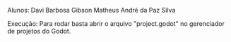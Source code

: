 Alunos:
Davi Barbosa Gibson
Matheus André da Paz Silva

Execução:
Para rodar basta abrir o arquivo "project.godot" no gerenciador de projetos do Godot.
